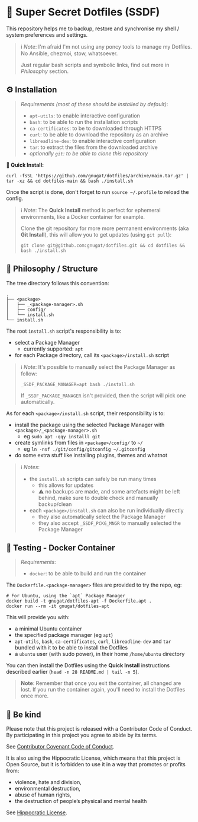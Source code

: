 # 🔵 Super Secret Dotfiles (SSDF)

This repository helps me to backup, restore and synchronise
my shell / system preferences and settings.

> ℹ️  _Note_: I'm afraid I'm not using any poncy tools to manage my Dotfiles.
> No Ansible, chezmoi, stow, whatsoever.
>
> Just regular bash scripts and symbolic links,
> find out more in _Philosophy_ section. 

## ⚙️  Installation

> _Requirements (most of these should be installed by default)_:
>
> * `apt-utils`: to enable interactive configuration
> * `bash`: to be able to run the installation scripts
> * `ca-certificates`: to be to downloaded through HTTPS
> * `curl`: to be able to download the repository as an archive
> * `libreadline-dev`: to enable interactive configuration
> * `tar`: to extract the files from the downloaded archive
> * _optionally `git`: to be able to clone this repository_

**🚀 Quick Install:**

```shell
curl -fsSL 'https://github.com/gnugat/dotfiles/archive/main.tar.gz' | tar -xz && cd dotfiles-main && bash ./install.sh
```

Once the script is done, don't forget to run `source ~/.profile` to reload the config.

> ℹ️  _Note_: The **Quick Install** method is perfect for ephemeral environments,
> like a Docker container for example.
> 
> Clone the git repository for more more permanent environments (aka **Git Install**),
> this will allow you to get updates (using `git pull`):
> 
> ```shell
> git clone git@github.com:gnugat/dotfiles.git && cd dotfiles && bash ./install.sh
> ```

## 🌳 Philosophy / Structure

The tree directory follows this convention:

```
.
├── <package>
│   ├── _<package-manager>.sh
│   ├── config/
│   └── install.sh
└── install.sh
```

The root `install.sh` script's responsibility is to:

* select a Package Manager
  * currently supported: `apt`
* for each Package directory, call its `<package>/install.sh` script

> ℹ️  _Note_: It's possible to manually select the Package Manager as follow:
>
> ```shell
> _SSDF_PACKAGE_MANAGER=apt bash ./install.sh
> ```
>
> If `_SSDF_PACKAGE_MANAGER` isn't provided, then the script will pick one automatically.

As for each `<package>/install.sh` script, their responsibility is to:

* install the package using the selected Package Manager with `<package>/_<package-manager>.sh`
  * eg `sudo apt -qqy installl git`
* create symlinks from files in `<package>/config/` to `~/`
  * eg `ln -nsf ./git/config/gitconfig ~/.gitconfig`
* do some extra stuff like installing plugins, themes and whatnot

> ℹ️  _Notes_:
> * the `install.sh` scripts can safely be run many times
>   * this allows for updates
>   * ⚠️  no backups are made, and some artefacts might be left behind,
         make sure to double check and manually backup/clean
> * each `<package>/install.sh` can also be run individually directly
>   * they also automatically select the Package Manager
>   * they also accept `_SSDF_PCKG_MNGR` to manually selected the Package Manager

## 🐋 Testing - Docker Container

> _Requirements_:
>
> * `docker`: to be able to build and run the container

The `Dockerfile.<package-manager>` files are provided to try the repo, eg:

```shell
# For Ubuntu, using the `apt` Package Manager
docker build -t gnugat/dotfiles-apt -f Dockerfile.apt .
docker run --rm -it gnugat/dotfiles-apt
```

This will provide you with:

* a minimal Ubuntu container
* the specified package manager (eg `apt`)
* `apt-utils`, `bash`, `ca-certificates`, `curl`, `libreadline-dev` and `tar`
  bundled with it to be able to install the Dotfiles
* a `ubuntu` user (with sudo power), in their home `/home/ubuntu` directory

You can then install the Dotfiles using the **Quick Install** instructions
described earlier (`head -n 28 README.md | tail -n 5`).

> **Note**: Remember that once you exit the container, all changed are lost.
> If you run the container again, you'll need to install the Dotfiles once more.

## 🤝 Be kind 

Please note that this project is released with a Contributor Code of Conduct.
By participating in this project you agree to abide by its terms.

See [Contributor Covenant Code of Conduct](https://www.contributor-covenant.org/version/2/0/code_of_conduct/).

It is also using the Hippocratic License, which means that this project is Open
Source, but it is forbidden to use it in a way that promotes or profits from:

* violence, hate and division,
* environmental destruction,
* abuse of human rights,
* the destruction of people’s physical and mental health

See [Hippocratic License](https://firstdonoharm.dev/version/2/1/license.html).
